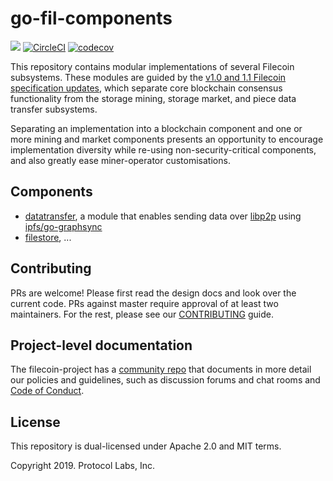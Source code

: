 # go-fil-components
[![](https://img.shields.io/badge/made%20by-Protocol%20Labs-blue.svg?style=flat-square)](http://ipn.io)
[![CircleCI](https://circleci.com/gh/filecoin-project/go-fil-components.svg?style=svg)](https://circleci.com/gh/filecoin-project/go-fil-components)
[![codecov](https://codecov.io/gh/filecoin-project/go-fil-components/branch/master/graph/badge.svg)](https://codecov.io/gh/filecoin-project/go-fil-components)

This repository contains modular implementations of several Filecoin subsystems. These modules are guided by the [v1.0 and 1.1 Filecoin specification updates](https://filecoin-project.github.io/specs/#intro__changelog), which separate core blockchain consensus functionality from the storage mining, storage market, and piece data transfer subsystems. 

Separating an implementation into a blockchain component and one or more mining and market components presents an opportunity to encourage implementation diversity while re-using non-security-critical components, and also greatly ease miner-operator customisations.

## Components

* [datatransfer](./datatransfer), a module that enables sending data
  over [libp2p](https://github.com/libp2p) using
  [ipfs/go-graphsync](https://github.com/ipfs/go-graphsync)
* [filestore](https://github.com/filecoin-project/go-fil-components/filestore), ... 

## Contributing
PRs are welcome!  Please first read the design docs and look over the current code.  PRs against 
master require approval of at least two maintainers.  For the rest, please see our 
[CONTRIBUTING](https://github.com/filecoin-project/go-fil-components/CONTRIBUTING.md) guide.

## Project-level documentation
The filecoin-project has a [community repo](https://github.com/filecoin-project/community) that documents in more detail our policies and guidelines, such as discussion forums and chat rooms and  [Code of Conduct](https://github.com/filecoin-project/community/blob/master/CODE_OF_CONDUCT.md).

## License
This repository is dual-licensed under Apache 2.0 and MIT terms.

Copyright 2019. Protocol Labs, Inc.
